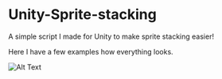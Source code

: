 # Unity-Sprite-stacking
A simple script I made for Unity to make sprite stacking easier!

Here I have a few examples how everything looks.

![Alt Text](https://media.giphy.com/media/xAlARaQRTFjrU32GON/giphy.gif)
